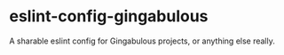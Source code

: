 # eslint-config-gingabulous
A sharable eslint config for Gingabulous projects, or anything else really.
